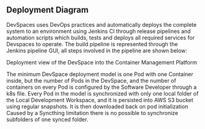 ## Deployment Diagram

DevSpaces uses DevOps practices and automatically deploys the complete system to an environment using Jenkins CI through release pipelines and automation scripts which builds, tests and deploys all required services for Devspaces to operate.
The build pipeline is represented through the Jenkins pipeline GUI, all steps involved in the pipeline are shown below:



Deployment view of the DevSpace into the Container Management Platform



The minimum DevSpace deployment model is one Pod with one Container inside, but the number of Pods in the DevSpace, and the number of containers on every Pod is configured by the Software Developer through a k8s file.
Every Pod in the model is synchronized with only one local folder of the Local Development Workspace, and it is persisted into AWS S3 bucket using regular snapshots. It is then downloaded back on pod initialization
Caused by a Syncthing limitation there is no possible to synchronize subfolders of one synced folder.
